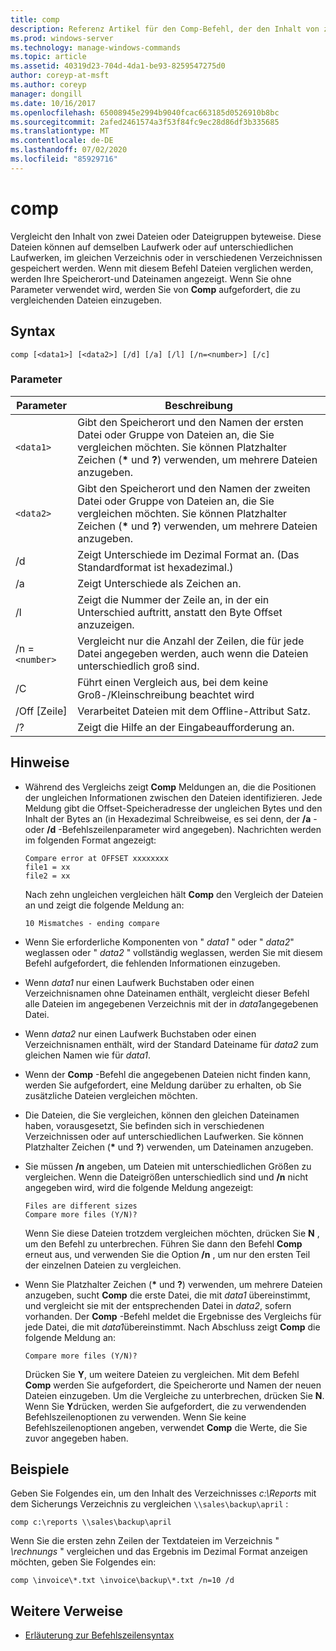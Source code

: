```yaml
---
title: comp
description: Referenz Artikel für den Comp-Befehl, der den Inhalt von zwei Dateien oder Datei Sätzen Byte für Byte vergleicht.
ms.prod: windows-server
ms.technology: manage-windows-commands
ms.topic: article
ms.assetid: 40319d23-704d-4da1-be93-8259547275d0
author: coreyp-at-msft
ms.author: coreyp
manager: dongill
ms.date: 10/16/2017
ms.openlocfilehash: 65008945e2994b9040fcac663185d0526910b8bc
ms.sourcegitcommit: 2afed2461574a3f53f84fc9ec28d86df3b335685
ms.translationtype: MT
ms.contentlocale: de-DE
ms.lasthandoff: 07/02/2020
ms.locfileid: "85929716"
---
```

# <a name="comp"></a>comp

Vergleicht den Inhalt von zwei Dateien oder Dateigruppen byteweise. Diese Dateien können auf demselben Laufwerk oder auf unterschiedlichen Laufwerken, im gleichen Verzeichnis oder in verschiedenen Verzeichnissen gespeichert werden. Wenn mit diesem Befehl Dateien verglichen werden, werden Ihre Speicherort-und Dateinamen angezeigt. Wenn Sie ohne Parameter verwendet wird, werden Sie von **Comp** aufgefordert, die zu vergleichenden Dateien einzugeben.

## <a name="syntax"></a>Syntax

```
comp [<data1>] [<data2>] [/d] [/a] [/l] [/n=<number>] [/c]
```

### <a name="parameters"></a>Parameter

| Parameter | Beschreibung |
| --------- | ----------- |
| `<data1>` | Gibt den Speicherort und den Namen der ersten Datei oder Gruppe von Dateien an, die Sie vergleichen möchten. Sie können Platzhalter Zeichen (**&#42;** und **?**) verwenden, um mehrere Dateien anzugeben. |
| `<data2>` | Gibt den Speicherort und den Namen der zweiten Datei oder Gruppe von Dateien an, die Sie vergleichen möchten. Sie können Platzhalter Zeichen (**&#42;** und **?**) verwenden, um mehrere Dateien anzugeben. |
| /d | Zeigt Unterschiede im Dezimal Format an. (Das Standardformat ist hexadezimal.) |
| /a | Zeigt Unterschiede als Zeichen an. |
| /l | Zeigt die Nummer der Zeile an, in der ein Unterschied auftritt, anstatt den Byte Offset anzuzeigen. |
| /n =`<number>` | Vergleicht nur die Anzahl der Zeilen, die für jede Datei angegeben werden, auch wenn die Dateien unterschiedlich groß sind. |
| /C | Führt einen Vergleich aus, bei dem keine Groß-/Kleinschreibung beachtet wird |
| /Off [Zeile] | Verarbeitet Dateien mit dem Offline-Attribut Satz. |
| /? | Zeigt die Hilfe an der Eingabeaufforderung an. |

## <a name="remarks"></a>Hinweise

- Während des Vergleichs zeigt **Comp** Meldungen an, die die Positionen der ungleichen Informationen zwischen den Dateien identifizieren. Jede Meldung gibt die Offset-Speicheradresse der ungleichen Bytes und den Inhalt der Bytes an (in Hexadezimal Schreibweise, es sei denn, der **/a** -oder **/d** -Befehlszeilenparameter wird angegeben). Nachrichten werden im folgenden Format angezeigt:

    ```
    Compare error at OFFSET xxxxxxxx
    file1 = xx
    file2 = xx
    ```

    Nach zehn ungleichen vergleichen hält **Comp** den Vergleich der Dateien an und zeigt die folgende Meldung an:

    `10 Mismatches - ending compare`

- Wenn Sie erforderliche Komponenten von " *data1* " oder " *data2*" weglassen oder " *data2* " vollständig weglassen, werden Sie mit diesem Befehl aufgefordert, die fehlenden Informationen einzugeben.

- Wenn *data1* nur einen Laufwerk Buchstaben oder einen Verzeichnisnamen ohne Dateinamen enthält, vergleicht dieser Befehl alle Dateien im angegebenen Verzeichnis mit der in *data1*angegebenen Datei.

- Wenn *data2* nur einen Laufwerk Buchstaben oder einen Verzeichnisnamen enthält, wird der Standard Dateiname für *data2* zum gleichen Namen wie für *data1*.

- Wenn der **Comp** -Befehl die angegebenen Dateien nicht finden kann, werden Sie aufgefordert, eine Meldung darüber zu erhalten, ob Sie zusätzliche Dateien vergleichen möchten.

- Die Dateien, die Sie vergleichen, können den gleichen Dateinamen haben, vorausgesetzt, Sie befinden sich in verschiedenen Verzeichnissen oder auf unterschiedlichen Laufwerken. Sie können Platzhalter Zeichen (**&#42;** und **?**) verwenden, um Dateinamen anzugeben.

- Sie müssen **/n** angeben, um Dateien mit unterschiedlichen Größen zu vergleichen. Wenn die Dateigrößen unterschiedlich sind und **/n** nicht angegeben wird, wird die folgende Meldung angezeigt:

    ```
    Files are different sizes
    Compare more files (Y/N)?
    ```

    Wenn Sie diese Dateien trotzdem vergleichen möchten, drücken Sie **N** , um den Befehl zu unterbrechen. Führen Sie dann den Befehl **Comp** erneut aus, und verwenden Sie die Option **/n** , um nur den ersten Teil der einzelnen Dateien zu vergleichen.

- Wenn Sie Platzhalter Zeichen (**&#42;** und **?**) verwenden, um mehrere Dateien anzugeben, sucht **Comp** die erste Datei, die mit *data1* übereinstimmt, und vergleicht sie mit der entsprechenden Datei in *data2*, sofern vorhanden. Der **Comp** -Befehl meldet die Ergebnisse des Vergleichs für jede Datei, die mit *data1*übereinstimmt. Nach Abschluss zeigt **Comp** die folgende Meldung an:

    `Compare more files (Y/N)?`

    Drücken Sie **Y**, um weitere Dateien zu vergleichen. Mit dem Befehl **Comp** werden Sie aufgefordert, die Speicherorte und Namen der neuen Dateien einzugeben. Um die Vergleiche zu unterbrechen, drücken Sie **N**. Wenn Sie **Y**drücken, werden Sie aufgefordert, die zu verwendenden Befehlszeilenoptionen zu verwenden. Wenn Sie keine Befehlszeilenoptionen angeben, verwendet **Comp** die Werte, die Sie zuvor angegeben haben.

## <a name="examples"></a>Beispiele

Geben Sie Folgendes ein, um den Inhalt des Verzeichnisses *c:\Reports* mit dem Sicherungs Verzeichnis zu vergleichen `\\sales\backup\april` :

```
comp c:\reports \\sales\backup\april
```

Wenn Sie die ersten zehn Zeilen der Textdateien im Verzeichnis " *\rechnungs* " vergleichen und das Ergebnis im Dezimal Format anzeigen möchten, geben Sie Folgendes ein:

```
comp \invoice\*.txt \invoice\backup\*.txt /n=10 /d
```

## <a name="additional-references"></a>Weitere Verweise

- [Erläuterung zur Befehlszeilensyntax](command-line-syntax-key.md)